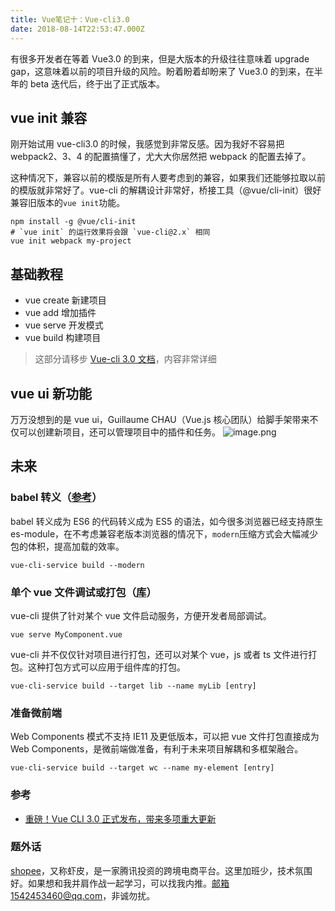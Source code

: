```yaml
---
title: Vue笔记十：Vue-cli3.0
date: 2018-08-14T22:53:47.000Z
---
```


有很多开发者在等着 Vue3.0 的到来，但是大版本的升级往往意味着 upgrade gap，这意味着以前的项目升级的风险。盼着盼着却盼来了 Vue3.0 的到来，在半年的 beta 迭代后，终于出了正式版本。

## vue init 兼容

刚开始试用 vue-cli3.0 的时候，我感觉到非常反感。因为我好不容易把 webpack2、3、4 的配置搞懂了，尤大大你居然把 webpack 的配置去掉了。

这种情况下，兼容以前的模版是所有人要考虑到的兼容，如果我们还能够拉取以前的模版就非常好了。vue-cli 的解耦设计非常好，桥接工具（@vue/cli-init）很好兼容旧版本的`vue init`功能。

```shell
npm install -g @vue/cli-init
# `vue init` 的运行效果将会跟 `vue-cli@2.x` 相同
vue init webpack my-project
```

## 基础教程

- vue create 新建项目
- vue add 增加插件
- vue serve 开发模式
- vue build 构建项目

> 这部分请移步 [Vue-cli 3.0 文档](https://cli.vuejs.org/zh)，内容非常详细

## vue ui 新功能

万万没想到的是 vue ui，Guillaume CHAU（Vue.js 核心团队）给脚手架带来不仅可以创建新项目，还可以管理项目中的插件和任务。
![image.png](https://upload-images.jianshu.io/upload_images/685800-043813ca99822368.png?imageMogr2/auto-orient/strip%7CimageView2/2/w/1240)

## 未来

### babel 转义（[参考](https://cli.vuejs.org/zh/guide/browser-compatibility.html#%E7%8E%B0%E4%BB%A3%E6%A8%A1%E5%BC%8F)）

babel 转义成为 ES6 的代码转义成为 ES5 的语法，如今很多浏览器已经支持原生 es-module，在不考虑兼容老版本浏览器的情况下，`modern`压缩方式会大幅减少包的体积，提高加载的效率。

```shell
vue-cli-service build --modern
```

### 单个 vue 文件调试或打包（[库](https://cli.vuejs.org/zh/guide/build-targets.html#%E5%BA%93)）

vue-cli 提供了针对某个 vue 文件启动服务，方便开发者局部调试。

```shell
vue serve MyComponent.vue
```

vue-cli 并不仅仅针对项目进行打包，还可以对某个 vue，js 或者 ts 文件进行打包。这种打包方式可以应用于组件库的打包。

```shell
vue-cli-service build --target lib --name myLib [entry]
```

### 准备微前端

Web Components 模式不支持 IE11 及更低版本，可以把 vue 文件打包直接成为 Web Components，是微前端做准备，有利于未来项目解耦和多框架融合。

```shell
vue-cli-service build --target wc --name my-element [entry]
```

### 参考

- [重磅！Vue CLI 3.0 正式发布，带来多项重大更新](https://mp.weixin.qq.com/s/hfr2Q3FXZFIdqM_r8HrLwQ)

### 题外话

[shopee](https://shopee.cn/)，又称虾皮，是一家腾讯投资的跨境电商平台。这里加班少，技术氛围好。如果想和我并肩作战一起学习，可以找我内推。邮箱1542453460@qq.com，非诚勿扰。
